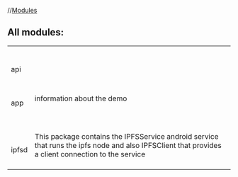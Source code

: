 //[Modules](-modules.md)



## All modules:  
  
|  |  | 
|---|---|
| <br><br>api  <br>| 
| <br><br>app  <br>| <br><br>information about the demo<br><br>
| <br><br>ipfsd  <br>| <br><br>This package contains the IPFSService android service that runs the ipfs node and also IPFSClient that provides a client connection to the service<br><br>

